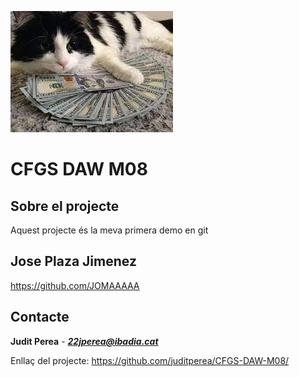 ![Money machine](https://github.com/juditperea/CFGS-DAW-M08/blob/main/gato.jpg)
# CFGS DAW M08
## Sobre el projecte
Aquest projecte és la meva primera demo en git
## Jose Plaza Jimenez
https://github.com/JOMAAAAA
## Contacte
**Judit Perea** - ***22jperea@ibadia.cat***

Enllaç del projecte:
https://github.com/juditperea/CFGS-DAW-M08/
